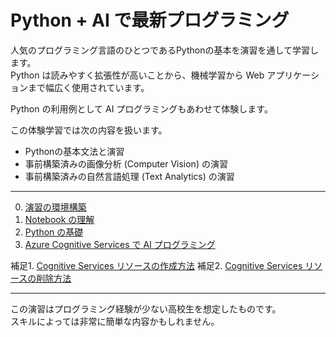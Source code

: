 # Python + AI で最新プログラミング

人気のプログラミング言語のひとつであるPythonの基本を演習を通して学習します。  
Python は読みやすく拡張性が高いことから、機械学習から Web アプリケーションまで幅広く使用されています。

Python の利用例として AI プログラミングもあわせて体験します。 

この体験学習では次の内容を扱います。

- Pythonの基本文法と演習
- 事前構築済みの画像分析 (Computer Vision) の演習
- 事前構築済みの自然言語処理 (Text Analytics) の演習

---

0. [演習の環境構築](0_Setup.ipynb)
1. [Notebook の理解](1_AboutNotebook.ipynb)
2. [Python の基礎](2_PythonBasic.ipynb)
3. [Azure Cognitive Services で AI プログラミング](3_AIbasic.ipynb)

補足1. [Cognitive Services リソースの作成方法](a01_createcog.ipynb)
補足2. [Cognitive Services リソースの削除方法](a02_deletecog.ipynb)

---

この演習はプログラミング経験が少ない高校生を想定したものです。  
スキルによっては非常に簡単な内容かもしれません。